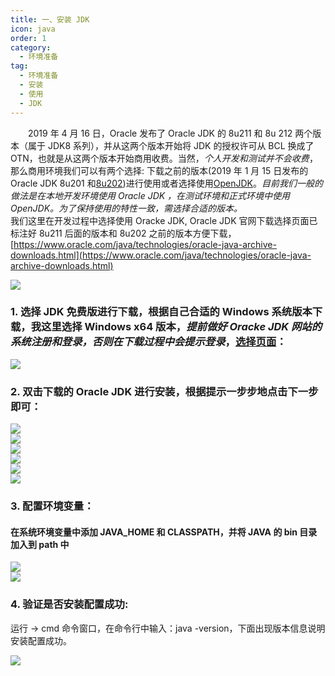 ```yaml
---
title: 一、安装 JDK
icon: java
order: 1
category:
  - 环境准备
tag:
  - 环境准备
  - 安装
  - 使用
  - JDK
---
```


<a name="2b266e10"></a>

&emsp;&emsp;2019 年 4 月 16 日，Oracle 发布了 Oracle JDK 的 8u211 和 8u 212 两个版本（属于 JDK8 系列），并从这两个版本开始将 JDK 的授权许可从 BCL 换成了 OTN，也就是从这两个版本开始商用收费。当然，_个人开发和测试并不会收费_，那么商用环境我们可以有两个选择: 下载之前的版本(2019 年 1 月 15 日发布的 Oracle JDK 8u201 和[8u202](https://www.oracle.com/java/technologies/javase/javase8-archive-downloads.html))进行使用或者选择使用[OpenJDK](http://openjdk.java.net/)。_目前我们一般的做法是在本地开发环境使用 Oracle JDK ，在测试环境和正式环境中使用 OpenJDK。为了保持使用的特性一致，需选择合适的版本。_<br /> 我们这里在开发过程中选择使用 Oracke JDK, Oracle JDK 官网下载选择页面已标注好 8u211 后面的版本和 8u202 之前的版本方便下载，[https://www.oracle.com/java/technologies/oracle-java-archive-downloads.html](https://www.oracle.com/java/technologies/oracle-java-archive-downloads.html)

![](http://img.gitegg.com/cloud/docs/images/Oracle%20JDK%E5%AE%98%E7%BD%91%E4%B8%8B%E8%BD%BD%E9%A1%B5.png#id=fymjU&originHeight=1356&originWidth=993&originalType=binary&ratio=1&status=done&style=none)

<a name="813b044a"></a>

### 1. 选择 JDK 免费版进行下载，根据自己合适的 Windows 系统版本下载，我这里选择 Windows x64 版本，_提前做好 Oracke JDK 网站的系统注册和登录，否则在下载过程中会提示登录_，[选择页面](https://www.oracle.com/java/technologies/javase/javase-jdk8-downloads.html)：

![](http://img.gitegg.com/cloud/docs/images/Oracle%20JDK%E5%AE%98%E7%BD%91%E4%B8%8B%E8%BD%BD%E9%A1%B5.png#id=PvuAv&originHeight=1356&originWidth=993&originalType=binary&ratio=1&status=done&style=none)

<a name="c91eedd9"></a>

### 2. 双击下载的 Oracle JDK 进行安装，根据提示一步步地点击下一步即可：

![](http://img.gitegg.com/cloud/docs/images/%E5%AE%89%E8%A3%85%E4%B8%80.png#id=oLR9v&originHeight=380&originWidth=499&originalType=binary&ratio=1&status=done&style=none)<br />![](http://img.gitegg.com/cloud/docs/images/%E5%AE%89%E8%A3%85%E4%BA%8C.png#id=aMSFZ&originHeight=380&originWidth=499&originalType=binary&ratio=1&status=done&style=none)<br />![](http://img.gitegg.com/cloud/docs/images/%E5%AE%89%E8%A3%85%E4%B8%89.png#id=ccR88&originHeight=383&originWidth=501&originalType=binary&ratio=1&status=done&style=none)<br />![](http://img.gitegg.com/cloud/docs/images/%E5%AE%89%E8%A3%85%E5%9B%9B.png#id=khaBI&originHeight=381&originWidth=701&originalType=binary&ratio=1&status=done&style=none)<br />![](http://img.gitegg.com/cloud/docs/images/%E5%AE%89%E8%A3%85%E4%BA%94.png#id=Ex6Px&originHeight=378&originWidth=700&originalType=binary&ratio=1&status=done&style=none)<br />![](http://img.gitegg.com/cloud/docs/images/%E5%AE%89%E8%A3%85%E5%85%AD.png#id=UTyp4&originHeight=378&originWidth=498&originalType=binary&ratio=1&status=done&style=none)

<a name="39952b67"></a>

### 3. 配置环境变量：

<a name="9e5ea5f2"></a>

#### 在系统环境变量中添加 JAVA_HOME 和 CLASSPATH，并将 JAVA 的 bin 目录加入到 path 中

![](http://img.gitegg.com/cloud/docs/images/%E7%8E%AF%E5%A2%83%E5%8F%98%E9%87%8F1.png#id=enBak&originHeight=658&originWidth=618&originalType=binary&ratio=1&status=done&style=none)<br />![](http://img.gitegg.com/cloud/docs/images/%E7%8E%AF%E5%A2%83%E5%8F%98%E9%87%8F2.png#id=kjR1C&originHeight=657&originWidth=618&originalType=binary&ratio=1&status=done&style=none)

<a name="8ab6e98f"></a>

### 4. 验证是否安装配置成功:

运行 -> cmd 命令窗口，在命令行中输入：java -version，下面出现版本信息说明安装配置成功。

![](http://img.gitegg.com/cloud/docs/images/Java%E7%89%88%E6%9C%AC%E4%BF%A1%E6%81%AF.png#id=v7GrE&originHeight=362&originWidth=632&originalType=binary&ratio=1&status=done&style=none)
